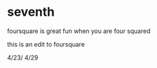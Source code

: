 # seventh

foursquare is great fun when you are four squared

this is an edit to foursquare

4/23/
4/29
